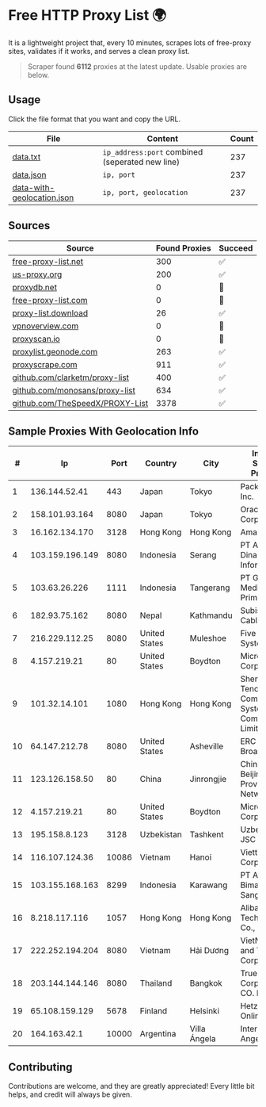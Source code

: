 
# Free HTTP Proxy List 🌍

It is a lightweight project that, every 10 minutes, scrapes lots of free-proxy sites, validates if it works, and serves a clean proxy list.


> Scraper found **6112** proxies at the latest update. Usable proxies are below.

## Usage

Click the file format that you want and copy the URL.


|File|Content|Count|
|----|-------|-----|
|[data.txt](https://raw.githubusercontent.com/themiralay/Proxy-List-World/master/data.txt)|`ip_address:port` combined (seperated new line)|237|
|[data.json](https://raw.githubusercontent.com/themiralay/Proxy-List-World/master/data.json)|`ip, port`|237|
|[data-with-geolocation.json](https://raw.githubusercontent.com/themiralay/Proxy-List-World/master/data-with-geolocation.json)|`ip, port, geolocation`|237|

## Sources

|Source|Found Proxies|Succeed|
|------|-------------|-------|
|[free-proxy-list.net](https://free-proxy-list.net)|300|✅|
|[us-proxy.org](https://www.us-proxy.org)|200|✅|
|[proxydb.net](http://proxydb.net)|0|🚫|
|[free-proxy-list.com](https://free-proxy-list.com/?page=&port=&type%5B%5D=http&type%5B%5D=https&up_time=0&search=Search)|0|🚫|
|[proxy-list.download](https://www.proxy-list.download/HTTP)|26|✅|
|[vpnoverview.com](https://vpnoverview.com/privacy/anonymous-browsing/free-proxy-servers)|0|🚫|
|[proxyscan.io](https://www.proxyscan.io)|0|🚫|
|[proxylist.geonode.com](https://proxylist.geonode.com/api/proxy-list?limit=300&page=1&sort_by=lastChecked&sort_type=desc&protocols=http,https)|263|✅|
|[proxyscrape.com](https://api.proxyscrape.com/v2/?request=displayproxies&protocol=http&timeout=10000&country=all&ssl=all&anonymity=all)|911|✅|
|[github.com/clarketm/proxy-list](https://raw.githubusercontent.com/clarketm/proxy-list/master/proxy-list-raw.txt)|400|✅|
|[github.com/monosans/proxy-list](https://raw.githubusercontent.com/monosans/proxy-list/main/proxies/http.txt)|634|✅|
|[github.com/TheSpeedX/PROXY-List](https://raw.githubusercontent.com/TheSpeedX/PROXY-List/master/http.txt)|3378|✅|


## Sample Proxies With Geolocation Info

|#|Ip|Port|Country|City|Internet Service Provider|
|-|--|----|-------|----|-------------------------|
|1|136.144.52.41|443|Japan|Tokyo|Packet Host, Inc.|
|2|158.101.93.164|8080|Japan|Tokyo|Oracle Corporation|
|3|16.162.134.170|3128|Hong Kong|Hong Kong|Amazon.com|
|4|103.159.196.149|8080|Indonesia|Serang|PT Andalan Dinamika Informatika|
|5|103.63.26.226|1111|Indonesia|Tangerang|PT Global Media Data Prima|
|6|182.93.75.162|8080|Nepal|Kathmandu|Subisu Cablenet|
|7|216.229.112.25|8080|United States|Muleshoe|Five Area Systems, LLC|
|8|4.157.219.21|80|United States|Boydton|Microsoft Corporation|
|9|101.32.14.101|1080|Hong Kong|Hong Kong|Shenzhen Tencent Computer Systems Company Limited|
|10|64.147.212.78|8080|United States|Asheville|ERC Broadband|
|11|123.126.158.50|80|China|Jinrongjie|China Unicom Beijing Province Network|
|12|4.157.219.21|80|United States|Boydton|Microsoft Corporation|
|13|195.158.8.123|3128|Uzbekistan|Tashkent|Uzbektelecom JSC|
|14|116.107.124.36|10086|Vietnam|Hanoi|Viettel Corporation|
|15|103.155.168.163|8299|Indonesia|Karawang|PT Arozak Bima Yudho Sangkara|
|16|8.218.117.116|1057|Hong Kong|Hong Kong|Alibaba (US) Technology Co., Ltd.|
|17|222.252.194.204|8080|Vietnam|Hải Dương|VietNam Post and Telecom Corporation|
|18|203.144.144.146|8080|Thailand|Bangkok|True Internet Corporation CO. Ltd.|
|19|65.108.159.129|5678|Finland|Helsinki|Hetzner Online GmbH|
|20|164.163.42.1|10000|Argentina|Villa Ángela|Interret Villa Angela SRL|



## Contributing

Contributions are welcome, and they are greatly appreciated! Every
little bit helps, and credit will always be given.

